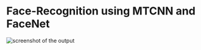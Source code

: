 # Face-Recognition using MTCNN and FaceNet

![screenshot of the output](https://github.com/Cossak/Face-Recognition-using-FaceNet/blob/main/Screenshot%20(637).png?raw=true)
